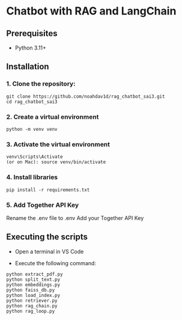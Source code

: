 <h1>Chatbot with RAG and LangChain</h1>

<h2>Prerequisites</h2>
<ul>
  <li>Python 3.11+</li>
</ul>

<h2>Installation</h2>
<h3>1. Clone the repository:</h3>

```
git clone https://github.com/noahdav1d/rag_chatbot_sai3.git
cd rag_chatbot_sai3
```

<h3>2. Create a virtual environment</h3>

```
python -m venv venv
```

<h3>3. Activate the virtual environment</h3>

```
venv\Scripts\Activate
(or on Mac): source venv/bin/activate
```

<h3>4. Install libraries</h3>

```
pip install -r requirements.txt
```

<h3>5. Add Together API Key</h3>
Rename the .env file to .env
Add your Together API Key

<h2>Executing the scripts</h2>

- Open a terminal in VS Code

- Execute the following command:

```
python extract_pdf.py
python split_text.py
python embeddings.py
python faiss_db.py
python load_index.py
python retriever.py
python rag_chain.py
python rag_loop.py
```
